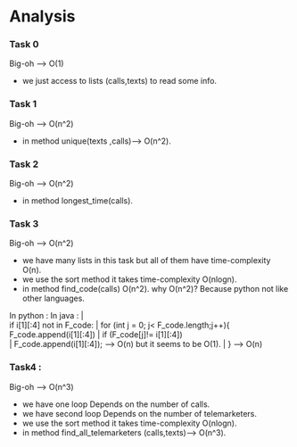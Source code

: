 # Analysis

### Task 0 
Big-oh --> O(1)
- we just access to lists (calls,texts) to read some info.

### Task 1
Big-oh --> O(n^2)
- in method unique(texts ,calls)--> O(n^2).

### Task 2
Big-oh --> O(n^2)
- in method longest_time(calls).

### Task 3
Big-oh -->  O(n^2)
- we have many lists in this task but all of them have time-complexity O(n).
- we use the sort method it takes time-complexity O(nlogn).
- in method find_code(calls) O(n^2).
why O(n^2)? Because python not like other languages.

In python :			   In java :
			         	|      
  if i[1][:4] not in F_code:     	|	for (int j = 0; j< F_code.length;j++){
     F_code.append(i[1][:4])     	|	   if (F_code[j]!= i[1][:4])				
				 	|	      F_code.append(i[1][:4]);
--> O(n) but it seems to be O(1).	|	} --> O(n)



### Task4 : 
Big-oh --> O(n^3)
- we have one loop Depends on the number of calls.
- we have second loop Depends on the number of telemarketers.
- we use the sort method it takes time-complexity O(nlogn).
- in method find_all_telemarketers (calls,texts)--> O(n^3).
